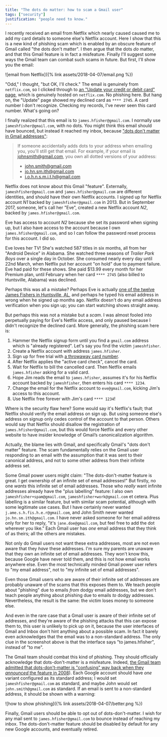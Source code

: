 ```yaml
---
title: "The dots do matter: how to scam a Gmail user"
tags: ["security"]
justification: "people need to know."
---
```


I recently received an email from Netflix
which nearly caused caused me to add my card details to someone else's Netflix account.
Here I show that this is a new kind of phishing scam
which is enabled by an obscure feature of Gmail called "the dots don't matter".
I then argue that the dots _do_ matter,
and that this Gmail feature is in fact a misfeature.
Finally I'll suggest some ways the Gmail team can combat such scams in future.
But first, I'll show you the email:

![email from Netflix]({% link assets/2018-04-07/email.png %})

"Odd," I thought, "but OK, I'll check."
The email is genuinely from `netflix.com`,
so I clicked through to [an "Update your credit or debit card" page](https://www.netflix.com/simplemember/editcredit?locale=en-GB),
which is genuinely hosted on `netflix.com`.
No phishing here.
But hang on, the "Update" page showed my declined card as `**** 2745`.
A card number I don't recognize.
Checking my records, I've never seen this card number.
What's going on?

I finally realized that this email is to `james.hfisher@gmail.com`.
I normally use `jameshfisher@gmail.com`, with no dots.
You might think this email should have bounced,
but instead it reached my inbox,
because ["dots don't matter in Gmail addresses"](https://support.google.com/mail/answer/7436150?hl=en):

> If someone accidentally adds dots to your address when emailing you,
> you'll still get that email.
> For example, if your email is johnsmith@gmail.com,
> you own all dotted versions of your address:
>
> * john.smith@gmail.com
> * jo.hn.sm.ith@gmail.com
> * j.o.h.n.s.m.i.t.h@gmail.com

Netflix does not know about this Gmail "feature".
Externally, `jameshfisher@gmail.com` and `james.hfisher@gmail.com` are different identities,
and should have their own Netflix accounts.
I signed up for Netflix account _N1_ backed by `jameshfisher@gmail.com` in 2013.
But in September 2017, someone, let's call her "Eve",
created a new Netflix account _N2_, backed by `james.hfisher@gmail.com`.

Eve has access to account _N2_ because she set its password when signing up,
but I also have access to the account because I own `james.hfisher@gmail.com`,
and so I can follow the password reset process for this account.
I did so.

Eve loves her TV!
She's watched 587 titles in six months,
all from her "Android Device" in Alabama.
She watched three seasons of _Trailer Park Boys_ over a single day in October.
She consumed nearly every day until 22nd March,
when Netflix put her account "on hold" due to payment failure.
Eve had paid for these shows.
She paid $13.99 every month for her Premium plan,
until February when her card `**** 2745` (also billed to Huntsville, Alabama) was declined.

Perhaps this was all a mistake?
Perhaps Eve is actually [one of the twelve James Fishers in Huntsville, AL](https://www.whitepages.com/name/James-Fisher/Huntsville-AL),
and perhaps he typed his email address in wrong when he signed up months ago.
Netflix doesn't do any email address verification when you sign up;
you can start watching shows straight away.

But perhaps this was not a mistake but a _scam_.
I was almost fooled into perpetually paying for Eve's Netflix access,
and only paused because I didn't recognize the declined card.
More generally, the phishing scam here is:

1. Hammer the Netflix signup form
   until you find a `gmail.com` address which is "already registered".
   Let's say you find the victim `jameshfisher`.
1. Create a Netflix account with address `james.hfisher`.
1. Sign up for free trial with [a throwaway card number](https://getfinal.com/).
1. After Netflix applies the "active card check", cancel the card.
1. Wait for Netflix to bill the cancelled card.
   Then Netflix emails `james.hfisher` asking for a valid card.
1. Hope Jim reads the email to `james.hfisher`,
   assumes it's for his Netflix account backed by `jameshfisher`,
   then enters his card `**** 1234`.
1. Change the email for the Netflix account to `eve@gmail.com`,
   kicking Jim's access to this account.
1. Use Netflix free forever with Jim's card `**** 1234`!

Where is the security flaw here?
Some would say it's Netflix's fault;
that Netflix should verify the email address on sign up.
But using someone else's address on signup only cedes control of the account to that person.
Others would say that Netflix should disallow the registration of `james.hfisher@gmail.com`,
but this would force Netflix and every other website
to have insider knowledge of Gmail’s canonicalization algorithm.

Actually, the blame lies with Gmail,
and specifically Gmail's "dots don't matter" feature.
The scam fundamentally relies on the Gmail user responding to an email
with the assumption that it was sent to their canonical address,
and not to some other address from their infinite address set.

Some Gmail power users might claim:
"The dots-don't-matter feature is great.
I get ownership of an infinite set of email addresses!"
But firstly, no one _wants_ this infinite set of email addresses.
Those who _really_ want infinite addresses already have the "plus labelling" feature:
I also own `jameshfisher+spam@gmail.com`, `jameshfisher+work@gmail.com` et cetera.
Plus labelling is a similar feature, but with similar scam potential, although with some legitimate use cases.
But I have certainly never wanted `j.ame.s.h.fis.h.e.r@gmail.com`,
and John Smith never wanted `jo.hn.sm.ith@gmail.com`.
I have never asked someone for her email address only for her to reply,
"it's `jane.doe@gmail.com`, but feel free to add the dot wherever you like."
Each Gmail user has _one_ email address that they think of as theirs;
all the others are mistakes.

Not only do Gmail users not want these extra addresses,
most are not even aware that they _have_ these addresses.
I'm sure my parents are unaware that they own an infinite set of email addresses.
They won't know this,
because Google have never told them,
and this is not how email works anywhere else.
Even the most technically minded Gmail power user refers to "my email address",
not to "my infinite set of email addresses".

Even those Gmail users who are aware of their infinite set of addresses
are probably unaware of the scams that this exposes them to.
We teach people about "phishing" due to emails _from_ dodgy email addresses,
but we don't teach people anything about phishing due to emails _to_ dodgy addresses.
Nevertheless, the result is the same:
the victim loses money to someone else.

And even in the rare case that a Gmail user is aware of their infinite set of addresses,
and they're aware of the phishing attacks that this can expose them to,
this user is unlikely to pick up on it,
because the user interfaces of Gmail and Inbox don't hint anything about a possible scam.
In fact it barely even acknowledges that the email was to a non-standard address.
The only clue in the screenshot above is that the interface says "to james.hfisher",
instead of "to me".

The Gmail team should combat this kind of phishing.
They should officially acknowledge that dots-don't-matter is a misfeature.
Indeed, [the Gmail team admitted that dots-don't-matter is "confusing" way back when they _announced_ the feature in 2008](https://gmail.googleblog.com/2008/03/2-hidden-ways-to-get-more-from-your.html)).
Each Google account should have _one_ variant configured as its standard address;
I would set `jameshfisher@gmail.com` as standard,
and maybe John would set `john.smith@gmail.com` as standard.
If an email is sent to a non-standard address,
it should be shown with a warning:

![how to show phishing]({% link assets/2018-04-07/better.png %})

Finally, Gmail users should be able to opt out of dots-don't-matter.
I wish for any mail sent to `james.hfisher@gmail.com` to bounce instead of reaching my inbox.
The dots-don't-matter feature should be disabled by default for any new Google accounts,
and eventually retired.

